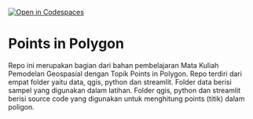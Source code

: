 [![Open in Codespaces](https://classroom.github.com/assets/launch-codespace-f4981d0f882b2a3f0472912d15f9806d57e124e0fc890972558857b51b24a6f9.svg)](https://classroom.github.com/open-in-codespaces?assignment_repo_id=10307903)
# Points in Polygon
Repo ini merupakan bagian dari bahan pembelajaran Mata Kuliah Pemodelan Geospasial dengan Topik Points in Polygon. 
Repo terdiri dari empat folder yaitu data, qgis, python dan streamlit. 
Folder data berisi sampel yang digunakan dalam latihan. 
Folder qgis, python dan streamlit berisi source code yang digunakan untuk menghitung points (titik) dalam poligon.
